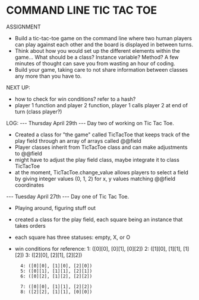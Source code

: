 # COMMAND LINE TIC TAC TOE

ASSIGNMENT
* Build a tic-tac-toe game on the command line where two human players can play against each other and the board is 
displayed in between turns.
* Think about how you would set up the different elements within the game… What should be a class? Instance variable? 
Method? A few minutes of thought can save you from wasting an hour of coding.
* Build your game, taking care to not share information between classes any more than you have to.


NEXT UP:
- how to check for win conditions? refer to a hash?
- player 1 function and player 2 function, player 1 calls player 2 at end of turn (class player?)

LOG:
--- Thursday April 29th ---
Day two of working on Tic Tac Toe. 
- Created a class for "the game" called TicTacToe that keeps track of the play field through an array of arrays called @@field
- Player classes inherit from TicTacToe class and can make adjustments to @@field
- might have to adjust the play field class, maybe integrate it to class TicTacToe
- at the moment, TicTacToe.change_value allows players to select a field by giving integer values (0, 1, 2) for x, y values matching @@field coordinates

--- Tuesday April 27th ---
Day one of Tic Tac Toe.
- Playing around, figuring stuff out
- created a class for the play field, each square being an instance that takes orders
- each square has three statuses: empty, X, or O
- win conditions for reference:
        1: ([0][0], [0][1], [0][2])
        2: ([1][0], [1][1], [1][2])
        3: ([2][0], [2][1], [2][2])

        4: ([0][0], [1][0], [2][0])
        5: ([0][1], [1][1], [2][1])
        6: ([0][2], [1][2], [2][2])

        7: ([0][0], [1][1], [2][2])
        8: ([2][2], [1][1], [0][0])